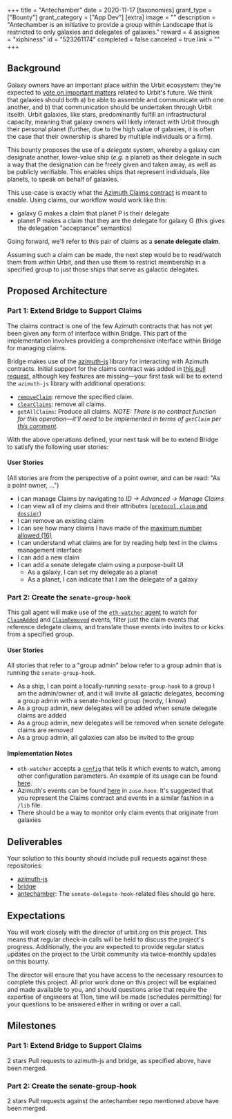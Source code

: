 +++
title = "Antechamber"
date = 2020-11-17
[taxonomies]
grant_type = ["Bounty"]
grant_category = ["App Dev"]
[extra]
image = ""
description = "Antechamber is an initiative to provide a group within Landscape that is restricted to only galaxies and delegates of galaxies."
reward = 4
assignee = "xiphiness"
id = "523261174"
completed = false
canceled = true
link = ""
+++

## Background

Galaxy owners have an important place within the Urbit ecosystem: they're expected to [vote on important matters](https://urbit.org/docs/glossary/senate/) related to Urbit's future. We think that galaxies should both a) be able to assemble and communicate with one another, and b) that communication should be undertaken through Urbit itselth. Urbit galaxies, like stars, predominantly fulfill an infrastructural capacity, meaning that galaxy owners will likely interact with Urbit through their personal planet (further, due to the high value of galaxies, it is often the case that their ownership is shared by multiple individuals or a firm).

This bounty proposes the use of a _delegate_ system, whereby a galaxy can designate another, lower-value ship (_e.g._ a planet) as their delegate in such a way that the designation can be freely given and taken away, as well as be publicly verifiable. This enables ships that represent individuals, like planets, to speak on behalf of galaxies.

This use-case is exactly what the [Azimuth Claims contract](https://github.com/urbit/azimuth#overview) is meant to enable. Using claims, our workflow would work like this:

- galaxy G makes a claim that planet P is their delegate
- planet P makes a claim that they are the delegate for galaxy G (this gives the delegation "acceptance" semantics)

Going forward, we'll refer to this pair of claims as a **senate delegate claim**.

Assuming such a claim can be made, the next step would be to read/watch them from within Urbit, and then use them to restrict membership in a specified group to just those ships that serve as galactic delegates.

## Proposed Architecture

### Part 1: Extend Bridge to Support Claims

The claims contract is one of the few Azimuth contracts that has not yet been given any form of interface within Bridge. This part of the implementation involves providing a comprehensive interface within Bridge for managing claims.

Bridge makes use of the [azimuth-js](https://github.com/urbit/azimuth-js) library for interacting with Azimuth contracts. Initial support for the claims contract was added in [this pull request](https://github.com/urbit/azimuth-js/pull/58/files), although key features are missing—your first task will be to extend the `azimuth-js` library with additional operations:

- [`removeClaim`](https://github.com/urbit/azimuth/blob/27ab0845779f7beba2376a82b0320c3efb39e03e/contracts/Claims.sol#L104): remove the specified claim.
- [`clearClaims`](https://github.com/urbit/azimuth/blob/27ab0845779f7beba2376a82b0320c3efb39e03e/contracts/Claims.sol#L129): remove all claims.
- `getAllClaims`: Produce all claims. _NOTE: There is no contract function for this operation—it'll need to be implemented in terms of `getClaim` per [this comment](https://github.com/urbit/azimuth-js/pull/58#pullrequestreview-369698854)._

With the above operations defined, your next task will be to extend Bridge to satisfy the following user stories:

#### User Stories

(All stories are from the perspective of a point owner, and can be read: "As a point owner, ...")

- I can manage Claims by navigating to _ID -> Advanced -> Manage Claims_
- I can view all of my claims and their attributes ([`protocol`, `claim` and `dossier`](https://github.com/urbit/azimuth/blob/27ab0845779f7beba2376a82b0320c3efb39e03e/contracts/Claims.sol#L42))
- I can remove an existing claim
- I can see how many claims I have made of the [maximum number allowed (16)](https://github.com/urbit/azimuth/blob/27ab0845779f7beba2376a82b0320c3efb39e03e/contracts/Claims.sol#L14)
- I can understand what claims are for by reading help text in the claims management interface
- I can add a new claim
- I can add a senate delegate claim using a purpose-built UI
  - As a galaxy, I can set my delegate as a planet
  - As a planet, I can indicate that I am the delegate of a galaxy

### Part 2: Create the `senate-group-hook`

This gall agent will make use of the [`eth-watcher` agent](https://github.com/urbit/urbit/blob/master/pkg/arvo/app/eth-watcher.hoon) to watch for [`ClaimAdded`](https://github.com/urbit/azimuth/blob/27ab0845779f7beba2376a82b0320c3efb39e03e/contracts/Claims.sol#L27) and [`ClaimRemoved`](https://github.com/urbit/azimuth/blob/27ab0845779f7beba2376a82b0320c3efb39e03e/contracts/Claims.sol#L34) events, filter just the claim events that reference delegate claims, and translate those events into invites to or kicks from a specified group.

#### User Stories

All stories that refer to a "group admin" below refer to a group admin that is running the `senate-group-hook`.

- As a ship, I can point a locally-running `senate-group-hook` to a group I am the admin/owner of, and it will invite all galactic delegates, becoming a group admin with a senate-hooked group (wordy, I know)
- As a group admin, new delegates will be added when senate delegate claims are added
- As a group admin, new delegates will be removed when senate delegate claims are removed
- As a group admin, all galaxies can also be invited to the group

#### Implementation Notes

- `eth-watcher` accepts a [`config`](https://github.com/urbit/urbit/blob/6621661460c3073195ac2500df46df67af722cb2/pkg/arvo/sur/eth-watcher.hoon#L5-L21) that tells it which events to watch, among other configuration parameters. An example of its usage can be found [here](https://github.com/urbit/urbit/blob/6621661460c3073195ac2500df46df67af722cb2/pkg/arvo/app/azimuth-tracker.hoon#L86-L97).
- Azimuth's events can be found [here](https://github.com/urbit/urbit/blob/6621661460c3073195ac2500df46df67af722cb2/pkg/arvo/sys/zuse.hoon#L7943-L8016) in `zuse.hoon`. It's suggested that you represent the Claims contract and events in a similar fashion in a `/lib` file.
- There should be a way to monitor only claim events that originate from galaxies

## Deliverables

Your solution to this bounty should include pull requests against these repositories:

- [azimuth-js](https://github.com/urbit/azimuth-js)
- [bridge](https://github.com/urbit/bridge/)
- [antechamber](https://github.com/urbit/antechamber): The `senate-delegate-hook`-related files should go here.

## Expectations

You will work closely with the director of urbit.org on this project. This means that regular check-in calls will be held to discuss the project's progress. Additionally, the you are expected to provide regular status updates on the project to the Urbit community via twice-monthly updates on this bounty.

The director will ensure that you have access to the necessary resources to complete this project. All prior work done on this project will be explained and made available to you, and should questions arise that require the expertise of engineers at Tlon, time will be made (schedules permitting) for your questions to be answered either in writing or over a call.

## Milestones

### Part 1: Extend Bridge to Support Claims

2 stars
Pull requests to azimuth-js and bridge, as specified above, have been merged.

### Part 2: Create the senate-group-hook

2 stars
Pull requests against the antechamber repo mentioned above have been merged.
